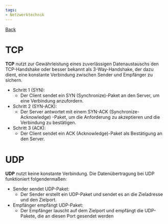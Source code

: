 ```yaml
---
tags:
- Netzwerktechnik
---
```

[Back](Uebersicht%20der%20Netzwerktechnik%20Themen.md)
# TCP
**TCP** nutzt zur Gewährleistung eines zuverlässigen Datenaustauschs den TCP-Handshake oder besser bekannt als 3-Way-Handshake, der dazu dient, eine konstante Verbindung zwischen Sender und Empfänger zu sichern.
- Schritt 1 (SYN):
	- Der Client sendet ein SYN (Synchronize)-Paket an den Server, um eine Verbindung anzufordern.
- Schritt 2 (SYN-ACK):
	- Der Server antwortet mit einem SYN-ACK (Synchronize-Acknowledge) -Paket, um die Anforderung zu akzeptieren und die Verbindung zu bestätigen.
- Schritt 3 (ACK):
	- Der Client sendet ein ACK (Acknowledge)-Paket als Bestätigung an den Server.

# UDP
**UDP** nutzt keine konstante Verbindung. Die Datenübertragung bei UDP funktioniert folgendermaßen:
- Sender sendet UDP-Paket:
	- Der Sender erstellt ein UDP-Paket und sendet es an die Zieladresse und den Zielport.
- Empfänger empfängt UDP-Paket:
	- Der Empfänger lauscht auf dem Zielport und empfängt die UDP-Pakete, die an diesen Port gesendet werden
